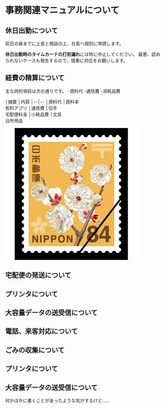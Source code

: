 # 事務関連マニュアルについて
## 休日出勤について
前日の昼までに上長と相談の上、社長へ個別に申請します。

**休日出勤時のタイムカードの打刻漏れ**には特に中止してください。
最悪、認められないケースも発生するので、慎重に対応をお願いします。

## 経費の精算について
主な詩的項目は次の通りです。
-資料代
-通信費
-消耗品費

│摘要 │内容
│--│--
│資料代 │資料本<br>有料アプリ
│通信費 │切手<br>宅配便料金
│小耗品費 │文具<br>台所用品

![切手代](img//one_price.png)
## 宅配便の発送について
## プリンタについて
## 大容量データの送受信について
## 電話、来客対応について
## ごみの収集について
## プリンタについて
## 大容量データの送受信について

何かほかに書くことがあったような気がするけど......